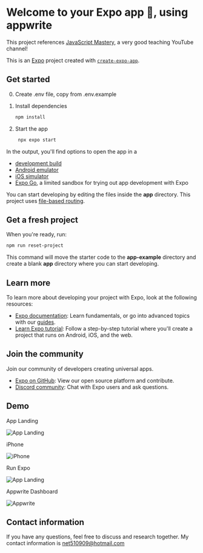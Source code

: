 # Welcome to your Expo app 👋, using appwrite

This project references [JavaScript Mastery](https://www.youtube.com/@javascriptmastery), a very good teaching YouTube channel!

This is an [Expo](https://expo.dev) project created with [`create-expo-app`](https://www.npmjs.com/package/create-expo-app).

## Get started

0. Create .env file, copy from .env.example

1. Install dependencies

   ```bash
   npm install
   ```

2. Start the app

   ```bash
    npx expo start
   ```

In the output, you'll find options to open the app in a

- [development build](https://docs.expo.dev/develop/development-builds/introduction/)
- [Android emulator](https://docs.expo.dev/workflow/android-studio-emulator/)
- [iOS simulator](https://docs.expo.dev/workflow/ios-simulator/)
- [Expo Go](https://expo.dev/go), a limited sandbox for trying out app development with Expo

You can start developing by editing the files inside the **app** directory. This project uses [file-based routing](https://docs.expo.dev/router/introduction).

## Get a fresh project

When you're ready, run:

```bash
npm run reset-project
```

This command will move the starter code to the **app-example** directory and create a blank **app** directory where you can start developing.

## Learn more

To learn more about developing your project with Expo, look at the following resources:

- [Expo documentation](https://docs.expo.dev/): Learn fundamentals, or go into advanced topics with our [guides](https://docs.expo.dev/guides).
- [Learn Expo tutorial](https://docs.expo.dev/tutorial/introduction/): Follow a step-by-step tutorial where you'll create a project that runs on Android, iOS, and the web.

## Join the community

Join our community of developers creating universal apps.

- [Expo on GitHub](https://github.com/expo/expo): View our open source platform and contribute.
- [Discord community](https://chat.expo.dev): Chat with Expo users and ask questions.

## Demo

App Landing

![App Landing](./assets/git/landing.png)

iPhone

![iPhone](./assets/git/photo_app.jpeg)

Run Expo

![App Landing](./assets/git/expo.png)

Appwrite Dashboard

![Appwrite](./assets/git/appwrite.png)

## Contact information

If you have any questions, feel free to discuss and research together. My contact information is net510909@hotmail.com
